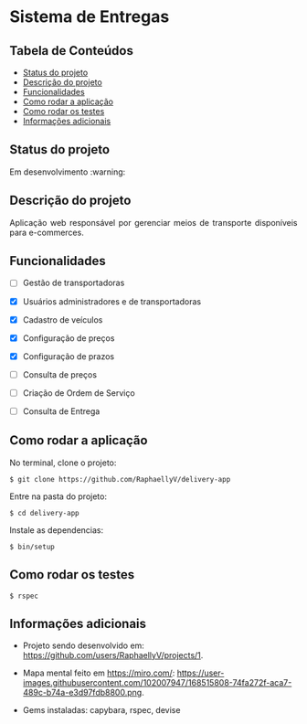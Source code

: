 # Sistema de Entregas

## Tabela de Conteúdos
  * [Status do projeto](#status-do-projeto)
  * [Descrição do projeto](#descrição-do-projeto)
  * [Funcionalidades](#funcionalidades)
  * [Como rodar a aplicação](#como-rodar-a-aplicação)
  * [Como rodar os testes](#como-rodar-os-testes)
  * [Informações adicionais](#informações-adicionais)

## Status do projeto
<p align = "justify"> Em desenvolvimento :warning: </p>

## Descrição do projeto

<p align = "justify"> Aplicação web responsável por gerenciar meios de transporte disponíveis para e-commerces. </p>

## Funcionalidades

- [ ] Gestão de transportadoras

- [X] Usuários administradores e de transportadoras

- [X] Cadastro de veículos

- [X] Configuração de preços

- [X] Configuração de prazos

- [ ] Consulta de preços

- [ ] Criação de Ordem de Serviço

- [ ] Consulta de Entrega

## Como rodar a aplicação

<p align = "justify"> No terminal, clone o projeto: </p>

```
$ git clone https://github.com/RaphaellyV/delivery-app
```

<p align = "justify"> Entre na pasta do projeto: </p>

```
$ cd delivery-app
```

<p align = "justify"> Instale as dependencias: </p>

```
$ bin/setup
```

## Como rodar os testes

```
$ rspec
```

## Informações adicionais

* Projeto sendo desenvolvido em: https://github.com/users/RaphaellyV/projects/1.

* Mapa mental feito em https://miro.com/: https://user-images.githubusercontent.com/102007947/168515808-74fa272f-aca7-489c-b74a-e3d97fdb8800.png.

* Gems instaladas: capybara, rspec, devise

